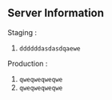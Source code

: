 ## Server Information 

Staging : 
1. `ddddddasdasdqaewe`

Production : 
1. `qweqweqweqwe`
2. `qweqweqweqwe`
